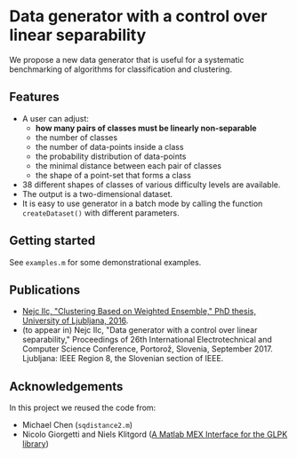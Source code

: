 # Data generator with a control over linear separability

We propose a new data generator that is useful for a systematic benchmarking of algorithms for classification and clustering.

## Features
* A user can adjust:
  * __how many pairs of classes must be linearly non-separable__
  * the number of classes
  * the number of data-points inside a class
  * the probability distribution of data-points
  * the minimal distance between each pair of classes
  * the shape of a point-set that forms a class
* 38 different shapes of classes of various difficulty levels are available.
* The output is a two-dimensional dataset.
* It is easy to use generator in a batch mode by calling the function `createDataset()` with different parameters.

## Getting started
See `examples.m` for some demonstrational examples.

## Publications
* [Nejc Ilc, "Clustering Based on Weighted Ensemble," PhD thesis, University of Ljubljana, 2016](http://dx.doi.org/10.13140/RG.2.2.12151.62882).
* (to appear in) Nejc Ilc, "Data generator with a control over linear separability," Proceedings of 26th International Electrotechnical and Computer Science Conference, Portorož, Slovenia, September 2017. Ljubljana: IEEE Region 8, the Slovenian section of IEEE.

## Acknowledgements
In this project we reused the code from:
* Michael Chen (`sqdistance2.m`)
* Nicolo Giorgetti and Niels Klitgord ([A Matlab MEX Interface for the GLPK library](http://glpkmex.sourceforge.net/))
